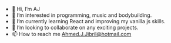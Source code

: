 - 👋 Hi, I’m AJ
- 👀 I’m interested in programming, music and bodybuilding.
- 🌱 I’m currently learning React and improving my vanilla js skills.
- 💞️ I’m looking to collaborate on any exciting projects.
- 📫 How to reach me Ahmed.J.Jibril@hotmail.com

<!---
Zeken0/Zeken0 is a ✨ special ✨ repository because its `README.md` (this file) appears on your GitHub profile.
You can click the Preview link to take a look at your changes.
--->
